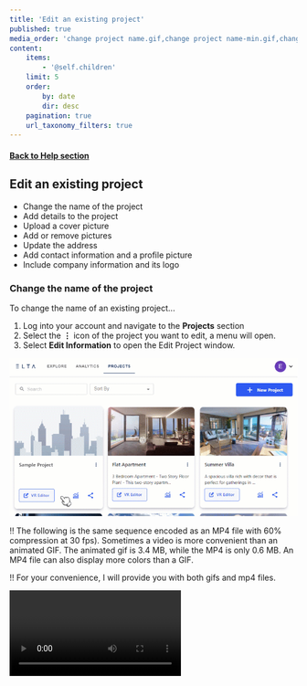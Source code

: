 ```yaml
---
title: 'Edit an existing project'
published: true
media_order: 'change project name.gif,change project name-min.gif,change project name.mp4'
content:
    items:
        - '@self.children'
    limit: 5
    order:
        by: date
        dir: desc
    pagination: true
    url_taxonomy_filters: true
---
```


#### [Back to Help section](https://elsa360documentation.josemanuelsalgado.com/)
## Edit an existing project

* Change the name of the project
* Add details to the project
* Upload a cover picture
* Add or remove pictures
* Update the address
* Add contact information and a profile picture
* Include company information and its logo


### Change the name of the project

To change the name of an existing project...

1. Log into your account and navigate to the **Projects** section
2. Select the **⋮** icon of the project you want to edit, a menu will open.
3. Select **Edit Information** to open the Edit Project window.

![change%20project%20name](change%20project%20name.gif "change%20project%20name")

!! The following is the same sequence encoded as an MP4 file with 60% compression at 30 fps). Sometimes a video is more convenient than an animated GIF. The animated gif is 3.4 MB, while the MP4 is only 0.6 MB. An MP4 file can also display more colors than a GIF.

!! For your convenience, I will provide you with both gifs and mp4 files.

![change%20project%20name](change%20project%20name.mp4 "change%20project%20name")
